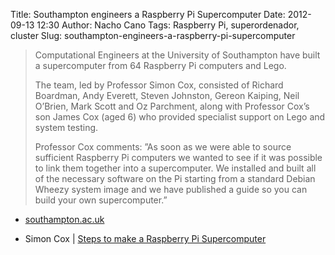 Title: Southampton engineers a Raspberry Pi Supercomputer
Date: 2012-09-13 12:30
Author: Nacho Cano
Tags: Raspberry Pi, superordenador, cluster
Slug: southampton-engineers-a-raspberry-pi-supercomputer

> Computational Engineers at the University of Southampton have built a
> supercomputer from 64 Raspberry Pi computers and Lego.
>
> The team, led by Professor Simon Cox, consisted of Richard Boardman, Andy
> Everett, Steven Johnston, Gereon Kaiping, Neil O’Brien, Mark Scott and Oz
> Parchment, along with Professor Cox’s son James Cox (aged 6) who provided
> specialist support on Lego and system testing.
>
> Professor Cox comments: ”As soon as we were able to source sufficient
> Raspberry Pi computers we wanted to see if it was possible to link them
> together into a supercomputer. We installed and built all of the necessary
> software on the Pi starting from a standard Debian Wheezy system image and we
> have published a guide so you can build your own supercomputer.”

- [southampton.ac.uk][]
- Simon Cox | [Steps to make a Raspberry Pi Supercomputer][]

  [southampton.ac.uk]: http://www.southampton.ac.uk/mediacentre/features/raspberry_pi_supercomputer.shtml
    "southampton.ac.uk"
  [Steps to make a Raspberry Pi Supercomputer]: https://www.soton.ac.uk/~sjc/raspberrypi/pi_supercomputer_southampton.htm
    "Southampton engineers a Raspberry Pi Supercomputer"

